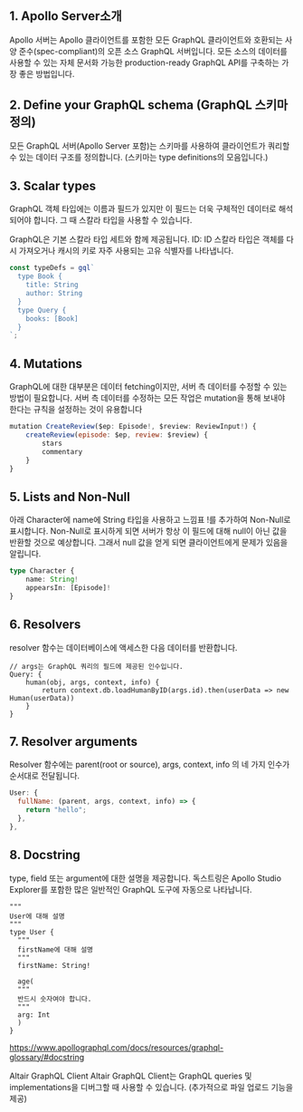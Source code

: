 ## 1. Apollo Server소개

Apollo 서버는 Apollo 클라이언트를 포함한 모든 GraphQL 클라이언트와 호환되는 사양 준수(spec-compliant)의 오픈 소스 GraphQL 서버입니다. 모든 소스의 데이터를 사용할 수 있는 자체 문서화 가능한 production-ready GraphQL API를 구축하는 가장 좋은 방법입니다.

## 2. Define your GraphQL schema (GraphQL 스키마 정의)

모든 GraphQL 서버(Apollo Server 포함)는 스키마를 사용하여 클라이언트가 쿼리할 수 있는 데이터 구조를 정의합니다.
(스키마는 type definitions의 모음입니다.)

## 3. Scalar types

GraphQL 객체 타입에는 이름과 필드가 있지만 이 필드는 더욱 구체적인 데이터로 해석되어야 합니다. 그 때 스칼라 타입을 사용할 수 있습니다.

GraphQL은 기본 스칼라 타입 세트와 함께 제공됩니다.
ID: ID 스칼라 타입은 객체를 다시 가져오거나 캐시의 키로 자주 사용되는 고유 식별자를 나타냅니다.

```js
const typeDefs = gql`
  type Book {
    title: String
    author: String
  }
  type Query {
    books: [Book]
  }
`;
```

## 4. Mutations

GraphQL에 대한 대부분은 데이터 fetching이지만, 서버 측 데이터를 수정할 수 있는 방법이 필요합니다. 서버 측 데이터를 수정하는 모든 작업은 mutation을 통해 보내야 한다는 규칙을 설정하는 것이 유용합니다

```js
mutation CreateReview($ep: Episode!, $review: ReviewInput!) {
    createReview(episode: $ep, review: $review) {
        stars
        commentary
    }
}
```

## 5. Lists and Non-Null

아래 Character에 name에 String 타입을 사용하고 느낌표 !를 추가하여 Non-Null로 표시합니다.
Non-Null로 표시하게 되면 서버가 항상 이 필드에 대해 null이 아닌 값을 반환할 것으로 예상합니다. 그래서 null 값을 얻게 되면 클라이언트에게 문제가 있음을 알립니다.

```ts
type Character {
    name: String!
    appearsIn: [Episode]!
}
```

## 6. Resolvers

resolver 함수는 데이터베이스에 액세스한 다음 데이터를 반환합니다.

```JS
// args는 GraphQL 쿼리의 필드에 제공된 인수입니다.
Query: {
    human(obj, args, context, info) {
        return context.db.loadHumanByID(args.id).then(userData => new Human(userData))
    }
}
```

## 7. Resolver arguments

Resolver 함수에는 parent(root or source), args, context, info 의 네 가지 인수가 순서대로 전달됩니다.

```js
User: {
  fullName: (parent, args, context, info) => {
    return "hello";
  },
},
```

## 8. Docstring

type, field 또는 argument에 대한 설명을 제공합니다. 독스트링은 Apollo Studio Explorer를 포함한 많은 일반적인 GraphQL 도구에 자동으로 나타납니다.

```
"""
User에 대해 설명
"""
type User {
  """
  firstName에 대해 설명
  """
  firstName: String!

  age(
  """
  반드시 숫자여야 합니다.
  """
  arg: Int
  )
}
```

https://www.apollographql.com/docs/resources/graphql-glossary/#docstring

Altair GraphQL Client
Altair GraphQL Client는 GraphQL queries 및implementations을 디버그할 때 사용할 수 있습니다. (추가적으로 파일 업로드 기능을 제공)

